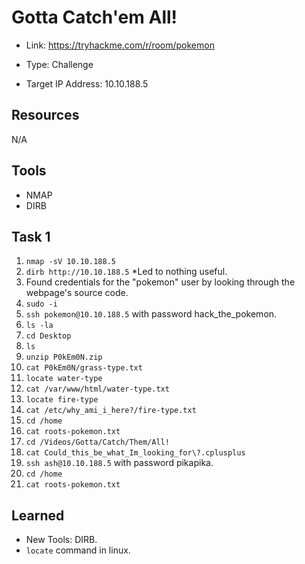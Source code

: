 # Gotta Catch'em All!
+ Link: https://tryhackme.com/r/room/pokemon
+ Type: Challenge
  
+ Target IP Address: 10.10.188.5

## Resources
N/A

## Tools
+ NMAP
+ DIRB

## Task 1
1. `nmap -sV 10.10.188.5`
2. `dirb http://10.10.188.5` *Led to nothing useful.
3. Found credentials for the "pokemon" user by looking through the webpage's source code.
4. `sudo -i`
5. `ssh pokemon@10.10.188.5` with password hack_the_pokemon.
6. `ls -la`
8. `cd Desktop`
9. `ls`
10. `unzip P0kEm0N.zip`
11. `cat P0kEm0N/grass-type.txt`
12. `locate water-type`
13. `cat /var/www/html/water-type.txt`
14. `locate fire-type`
15. `cat /etc/why_ami_i_here?/fire-type.txt`
16. `cd /home`
17. `cat roots-pokemon.txt`
18. `cd /Videos/Gotta/Catch/Them/All!`
19. `cat Could_this_be_what_Im_looking_for\?.cplusplus`
20. `ssh ash@10.10.188.5` with password pikapika.
22. `cd /home`
23. `cat roots-pokemon.txt`

## Learned
+ New Tools: DIRB.
+ `locate` command in linux.